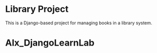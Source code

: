 # Library Project

This is a Django-based project for managing books in a library system.
# Alx_DjangoLearnLab
